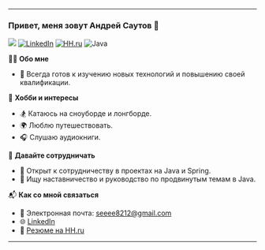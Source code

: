 
---

### Привет, меня зовут Андрей Саутов 👋
![](https://komarev.com/ghpvc/?username=sautovandrey)
[![LinkedIn](https://img.shields.io/badge/LinkedIn-%230077B5.svg?&style=for-the-badge&logo=linkedin&logoColor=white)](https://www.linkedin.com/in/andrey-sautov/)
[![HH.ru](https://img.shields.io/badge/HH.ru-Profile-orange)](https://nn.hh.ru/resume/9c9d6a8bff019e60c00039ed1f3131684a5431)
![Java](https://img.shields.io/badge/Java-%23ED8B00.svg?&style=for-the-badge&logo=java&logoColor=white)

👨‍💻 **Обо мне**

- 🚀 Всегда готов к изучению новых технологий и повышению своей квалификации.
  
📝 **Хобби и интересы**

- 🏂 Катаюсь на сноуборде и лонгборде.
- 🌍 Люблю путешествовать.
- 🎧 Слушаю аудиокниги.

🤝 **Давайте сотрудничать**

- 👯 Открыт к сотрудничеству в проектах на Java и Spring.
- 🤔 Ищу наставничество и руководство по продвинутым темам в Java.

📬 **Как со мной связаться**

- 📧 Электронная почта: [seeee8212@gmail.com](mailto:seeee8212@gmail.com)
- 🌐 [LinkedIn](https://www.linkedin.com/in/andrey-sautov/)
- 📄 [Резюме на HH.ru](https://nn.hh.ru/resume/7b7212b9ff0cbac5ad0039ed1f6d36326b7276)

---
